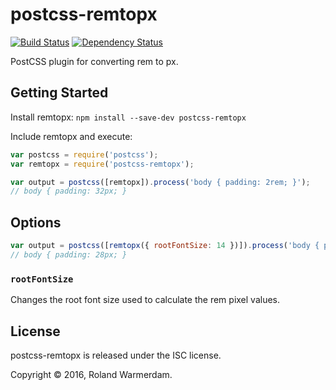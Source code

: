 # postcss-remtopx

[![Build Status](https://api.travis-ci.org/Rowno/postcss-remtopx.svg?branch=master)](https://travis-ci.org/Rowno/postcss-remtopx)
[![Dependency Status](https://david-dm.org/Rowno/postcss-remtopx/status.svg)](https://david-dm.org/Rowno/postcss-remtopx)

PostCSS plugin for converting rem to px.


Getting Started
---------------
Install remtopx: `npm install --save-dev postcss-remtopx`

Include remtopx and execute:
```js
var postcss = require('postcss');
var remtopx = require('postcss-remtopx');

var output = postcss([remtopx]).process('body { padding: 2rem; }');
// body { padding: 32px; }
```

Options
-----

```js
var output = postcss([remtopx({ rootFontSize: 14 })]).process('body { padding: 2rem; }');
// body { padding: 28px; }
```

### `rootFontSize`
Changes the root font size used to calculate the rem pixel values.


License
-------
postcss-remtopx is released under the ISC license.

Copyright © 2016, Roland Warmerdam.
